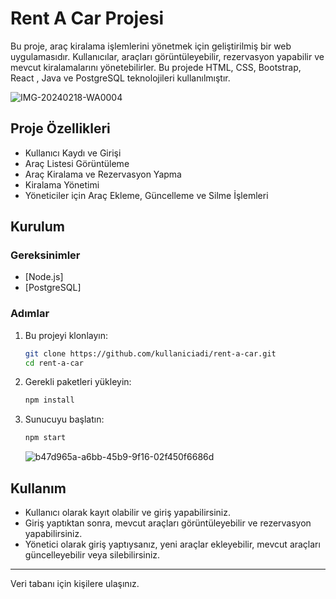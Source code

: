 # Rent A Car Projesi

Bu proje, araç kiralama işlemlerini yönetmek için geliştirilmiş bir web uygulamasıdır. Kullanıcılar, araçları görüntüleyebilir, rezervasyon yapabilir ve mevcut kiralamalarını yönetebilirler. Bu projede HTML, CSS, Bootstrap, React , Java ve PostgreSQL teknolojileri kullanılmıştır.

![IMG-20240218-WA0004](https://github.com/SoldierAdam/React-Rent-A-Car/assets/45319030/68e20d96-4c33-42e7-99ab-8f3a003ef17a)

## Proje Özellikleri

- Kullanıcı Kaydı ve Girişi
- Araç Listesi Görüntüleme
- Araç Kiralama ve Rezervasyon Yapma
- Kiralama Yönetimi
- Yöneticiler için Araç Ekleme, Güncelleme ve Silme İşlemleri

## Kurulum

### Gereksinimler

- [Node.js] 
- [PostgreSQL]

### Adımlar

1. Bu projeyi klonlayın:
    ```bash
    git clone https://github.com/kullaniciadi/rent-a-car.git
    cd rent-a-car
    ```

2. Gerekli paketleri yükleyin:
    ```bash
    npm install
    ```


3. Sunucuyu başlatın:
    ```bash
    npm start
    ```

    ![b47d965a-a6bb-45b9-9f16-02f450f6686d](https://github.com/SoldierAdam/React-Rent-A-Car/assets/45319030/8937c65f-6738-4874-ba5a-76d11aeda924)


## Kullanım

- Kullanıcı olarak kayıt olabilir ve giriş yapabilirsiniz.
- Giriş yaptıktan sonra, mevcut araçları görüntüleyebilir ve rezervasyon yapabilirsiniz.
- Yönetici olarak giriş yaptıysanız, yeni araçlar ekleyebilir, mevcut araçları güncelleyebilir veya silebilirsiniz.

--------------------------------------------------------------------

Veri tabanı için kişilere ulaşınız.
